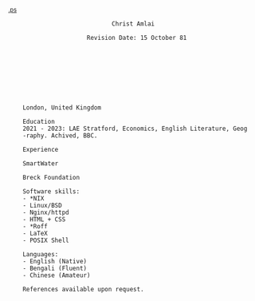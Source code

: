 <small>[.ps]() </small>

                                 Christ Amlai                                     

                          Revision Date: 15 October 81

                                                
                                               
                                                    





        London, United Kingdom                                            
                 
        Education                                                       
        2021 - 2023: LAE Stratford, Economics, English Literature, Geog
        -raphy. Achived, BBC.      
                  
        Experience                                                      
                  
        SmartWater                                                  

        Breck Foundation
        
        Software skills:
        - *NIX
        - Linux/BSD
        - Nginx/httpd
        - HTML + CSS
        - *Roff
        - LaTeX
        - POSIX Shell
                  
        Languages:
        - English (Native)
        - Bengali (Fluent)
        - Chinese (Amateur)

        References available upon request.

